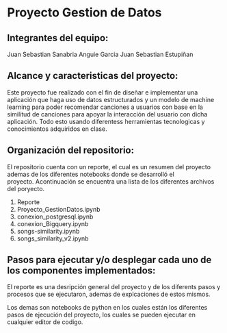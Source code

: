 # Proyecto Gestion de Datos
## Integrantes del equipo: 
   Juan Sebastian Sanabria 
   Anguie Garcia
   Juan Sebastian Estupiñan
    
## Alcance y caracteristicas del proyecto:

   Este proyecto fue realizado con el fin de diseñar e implementar una aplicación que haga uso  de datos estructurados y un modelo de      machine learning para poder recomendar canciones a usuarios con base en la similitud de canciones para apoyar la interacción del        usuario con dicha aplicación. Todo esto usando diferentess herramientas tecnologicas y conocimientos adquiridos en clase.
       
    
 ## Organización del repositorio: 
 
   El repositorio cuenta con un reporte, el cual es un resumen del proyecto ademas de los diferentes notebooks donde se desarrolló el  
   proyecto. Acontinuación se encuentra una lista de los diferentes archivos del poryecto.
 
   1. Reporte
   2. Proyecto_GestionDatos.ipynb
   3. conexion_postgresql.ipynb
   4. conexion_Bigquery.ipynb
   5. songs-similarity.ipynb
   6. songs_similarity_v2.ipynb
    
  ## Pasos para ejecutar y/o desplegar cada uno de los componentes implementados:
  
   El reporte es una desripción general del proyecto y de los diferents pasos y procesos que se ejecutaron, ademas de explcaciones de      estos mismos. 
   
   Los demas son notebooks de python en los cuales están los diferentes pasos de ejecución del proyecto, los cuales se pueden ejecutar      en cualquier editor de codigo.  
 

  

